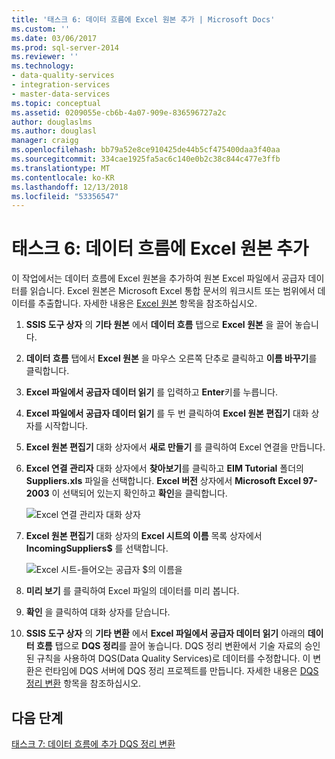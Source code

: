 ```yaml
---
title: '태스크 6: 데이터 흐름에 Excel 원본 추가 | Microsoft Docs'
ms.custom: ''
ms.date: 03/06/2017
ms.prod: sql-server-2014
ms.reviewer: ''
ms.technology:
- data-quality-services
- integration-services
- master-data-services
ms.topic: conceptual
ms.assetid: 0209055e-cb6b-4a07-909e-836596727a2c
author: douglaslms
ms.author: douglasl
manager: craigg
ms.openlocfilehash: bb79a52e8ce910425de44b5cf475400daa3f40aa
ms.sourcegitcommit: 334cae1925fa5ac6c140e0b2c38c844c477e3ffb
ms.translationtype: MT
ms.contentlocale: ko-KR
ms.lasthandoff: 12/13/2018
ms.locfileid: "53356547"
---
```

# <a name="task-6-adding-excel-source-to-the-data-flow"></a>태스크 6: 데이터 흐름에 Excel 원본 추가
  이 작업에서는 데이터 흐름에 Excel 원본을 추가하여 원본 Excel 파일에서 공급자 데이터를 읽습니다. Excel 원본은 Microsoft Excel 통합 문서의 워크시트 또는 범위에서 데이터를 추출합니다. 자세한 내용은 [Excel 원본](../integration-services/data-flow/excel-source.md) 항목을 참조하십시오.  
  
1.  **SSIS 도구 상자** 의 **기타 원본** 에서 **데이터 흐름** 탭으로 **Excel 원본** 을 끌어 놓습니다.  
  
2.  **데이터 흐름** 탭에서 **Excel 원본** 을 마우스 오른쪽 단추로 클릭하고 **이름 바꾸기**를 클릭합니다.  
  
3.  **Excel 파일에서 공급자 데이터 읽기** 를 입력하고 **Enter**키를 누릅니다.  
  
4.  **Excel 파일에서 공급자 데이터 읽기** 를 두 번 클릭하여 **Excel 원본 편집기** 대화 상자를 시작합니다.  
  
5.  **Excel 원본 편집기** 대화 상자에서 **새로 만들기** 를 클릭하여 Excel 연결을 만듭니다.  
  
6.  **Excel 연결 관리자** 대화 상자에서 **찾아보기**를 클릭하고 **EIM Tutorial** 폴더의 **Suppliers.xls** 파일을 선택합니다. **Excel 버전** 상자에서 **Microsoft Excel 97-2003** 이 선택되어 있는지 확인하고 **확인**을 클릭합니다.  
  
     ![Excel 연결 관리자 대화 상자](../../2014/tutorials/media/et-addingexcelsourcetothedataflow-01.jpg "Excel 연결 관리자 대화 상자")  
  
7.  **Excel 원본 편집기** 대화 상자의 **Excel 시트의 이름** 목록 상자에서 **IncomingSuppliers$** 를 선택합니다.  
  
     ![Excel 시트-들어오는 공급자 $의 이름을](../../2014/tutorials/media/et-addingexcelsourcetothedataflow-02.jpg "Excel 시트-들어오는 공급자 $의 이름")  
  
8.  **미리 보기** 를 클릭하여 Excel 파일의 데이터를 미리 봅니다.  
  
9. **확인** 을 클릭하여 대화 상자를 닫습니다.  
  
10. **SSIS 도구 상자** 의 **기타 변환** 에서 **Excel 파일에서 공급자 데이터 읽기** 아래의 **데이터 흐름** 탭으로 **DQS 정리**를 끌어 놓습니다. DQS 정리 변환에서 기술 자료의 승인된 규칙을 사용하여 DQS(Data Quality Services)로 데이터를 수정합니다. 이 변환은 런타임에 DQS 서버에 DQS 정리 프로젝트를 만듭니다. 자세한 내용은 [DQS 정리 변환](https://msdn.microsoft.com/library/ee677619.aspx) 항목을 참조하십시오.  
  
## <a name="next-step"></a>다음 단계  
 [태스크 7: 데이터 흐름에 추가 DQS 정리 변환](../integration-services/data-flow/data-flow.md)  
  
  
